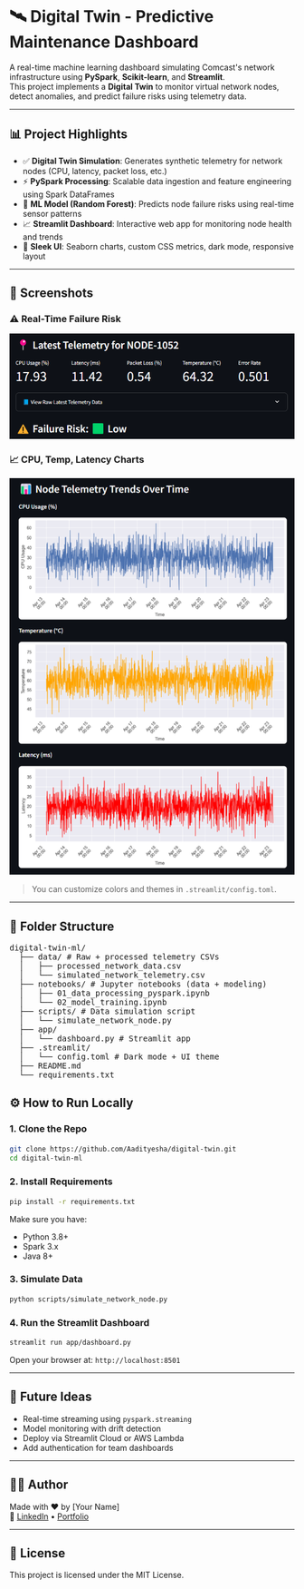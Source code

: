 # 🛰 Digital Twin - Predictive Maintenance Dashboard

A real-time machine learning dashboard simulating Comcast's network infrastructure using **PySpark**, **Scikit-learn**, and **Streamlit**.  
This project implements a **Digital Twin** to monitor virtual network nodes, detect anomalies, and predict failure risks using telemetry data.

---

## 📊 Project Highlights

- ✅ **Digital Twin Simulation**: Generates synthetic telemetry for network nodes (CPU, latency, packet loss, etc.)
- ⚡ **PySpark Processing**: Scalable data ingestion and feature engineering using Spark DataFrames
- 🧠 **ML Model (Random Forest)**: Predicts node failure risks using real-time sensor patterns
- 📈 **Streamlit Dashboard**: Interactive web app for monitoring node health and trends
- 💄 **Sleek UI**: Seaborn charts, custom CSS metrics, dark mode, responsive layout

---

## 📸 Screenshots

### ⚠️ Real-Time Failure Risk
![risk](./screenshots/failure_risk.png)

### 📈 CPU, Temp, Latency Charts
![charts](./screenshots/telemetry_trends.png)

> You can customize colors and themes in `.streamlit/config.toml`.

---

## 📁 Folder Structure
<pre>
digital-twin-ml/ 
  ├── data/ # Raw + processed telemetry CSVs 
  │   ├── processed_network_data.csv
  │   └── simulated_network_telemetry.csv
  ├── notebooks/ # Jupyter notebooks (data + modeling) 
  │   ├── 01_data_processing_pyspark.ipynb
  │   └── 02_model_training.ipynb
  ├── scripts/ # Data simulation script 
  │   └── simulate_network_node.py
  ├── app/ 
  │   └── dashboard.py # Streamlit app 
  ├── .streamlit/ 
  │   └── config.toml # Dark mode + UI theme 
  ├── README.md 
  └── requirements.txt </pre>

## ⚙️ How to Run Locally

### 1. Clone the Repo

```bash
git clone https://github.com/Aadityesha/digital-twin.git
cd digital-twin-ml
```

### 2. Install Requirements

```bash
pip install -r requirements.txt
```

Make sure you have:
- Python 3.8+
- Spark 3.x
- Java 8+

### 3. Simulate Data

```bash
python scripts/simulate_network_node.py
```

### 4. Run the Streamlit Dashboard

```bash
streamlit run app/dashboard.py
```

Open your browser at: `http://localhost:8501`

---

## 🔮 Future Ideas

- Real-time streaming using `pyspark.streaming`
- Model monitoring with drift detection
- Deploy via Streamlit Cloud or AWS Lambda
- Add authentication for team dashboards

---

## 👨‍💻 Author

Made with ❤️ by [Your Name]  
🔗 [LinkedIn](https://linkedin.com/in/your-name) • [Portfolio](https://yourportfolio.dev)

---

## 📄 License

This project is licensed under the MIT License.
